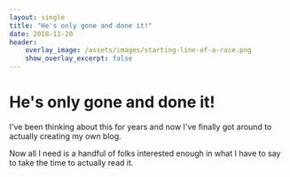 ```yaml
---
layout: single
title: "He's only gone and done it!"
date: 2018-11-20
header:
    overlay_image: /assets/images/starting-line-of-a-race.png
    show_overlay_excerpt: false
---
```

# He's only gone and done it!

I've been thinking about this for years and now I've finally got around to actually creating my own blog.

Now all I need is a handful of folks interested enough in what I have to say to take the time to actually read it.
